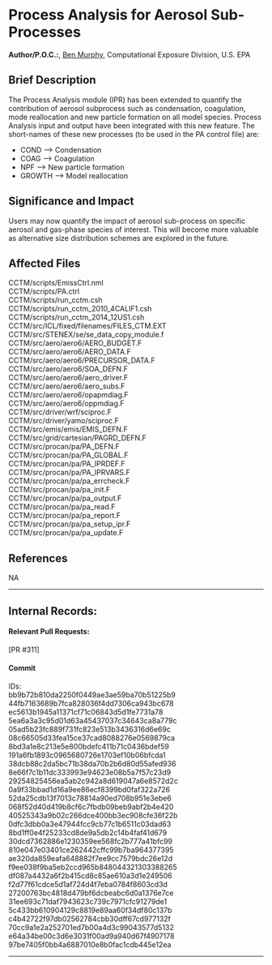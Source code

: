 # Process Analysis for Aerosol Sub-Processes

**Author/P.O.C.:**, [Ben Murphy](mailto:murphy.ben@epa.gov), Computational Exposure Division, U.S. EPA

## Brief Description
The Process Analysis module (IPR) has been extended to quantify the contribution of aerosol subprocess
such as condensation, coagulation, mode reallocation and new particle formation on all model species. 
Process Analysis input and output have been integrated with this new feature. The short-names of these 
new processes (to be used in the PA control file) are:
- COND --> Condensation
- COAG --> Coagulation
- NPF --> New particle formation
- GROWTH --> Model reallocation

## Significance and Impact  
Users may now quantify the impact of aerosol sub-process on specific aerosol and gas-phase species of 
interest. This will become more valuable as alternative size distribution schemes are explored in the 
future.

## Affected Files
CCTM/scripts/EmissCtrl.nml  
CCTM/scripts/PA.ctrl  
CCTM/scripts/run_cctm.csh  
CCTM/scripts/run_cctm_2010_4CALIF1.csh  
CCTM/scripts/run_cctm_2014_12US1.csh  
CCTM/src/ICL/fixed/filenames/FILES_CTM.EXT  
CCTM/src/STENEX/se/se_data_copy_module.f  
CCTM/src/aero/aero6/AERO_BUDGET.F  
CCTM/src/aero/aero6/AERO_DATA.F  
CCTM/src/aero/aero6/PRECURSOR_DATA.F  
CCTM/src/aero/aero6/SOA_DEFN.F  
CCTM/src/aero/aero6/aero_driver.F  
CCTM/src/aero/aero6/aero_subs.F  
CCTM/src/aero/aero6/opapmdiag.F  
CCTM/src/aero/aero6/oppmdiag.F  
CCTM/src/driver/wrf/sciproc.F  
CCTM/src/driver/yamo/sciproc.F  
CCTM/src/emis/emis/EMIS_DEFN.F  
CCTM/src/grid/cartesian/PAGRD_DEFN.F  
CCTM/src/procan/pa/PA_DEFN.F  
CCTM/src/procan/pa/PA_GLOBAL.F  
CCTM/src/procan/pa/PA_IPRDEF.F  
CCTM/src/procan/pa/PA_IPRVARS.F  
CCTM/src/procan/pa/pa_errcheck.F  
CCTM/src/procan/pa/pa_init.F  
CCTM/src/procan/pa/pa_output.F  
CCTM/src/procan/pa/pa_read.F  
CCTM/src/procan/pa/pa_report.F  
CCTM/src/procan/pa/pa_setup_ipr.F  
CCTM/src/procan/pa/pa_update.F  

## References
NA           

-----
## Internal Records:
#### Relevant Pull Requests:
[PR #311]   

#### Commit 
IDs:                        
bb9b72b810da2250f0449ae3ae59ba70b51225b9  
44fb7163689b7fca828036f4dd7306ca943bc678  
ec5613b1945a11371cf71c06843d5d1fe7731a78  
5ea6a3a3c95d01d63a45437037c34643ca8a779c  
05ad5b23fc889f731fc823e513b3436316d6e69c  
08c66505d33fea15ce37cad8088276e0569879ca  
8bd3a1e8c213e5e800bdefc411b71c0436bdef59  
191a6fb1893c0965680726e1703ef10b06bfcda1  
38dcb88c2da5bc71b38da70b2b6d80d55afed936  
8e66f7c1b11dc333993e94623e08b5a7f57c23d9  
29254825456ea5ab2c942a8d619047a6e8572d2c  
0a9f33bbad1d16a9ee86ecf8399bd0faf322a726  
52da25cdb13f7013c78814a90ed708b951e3ebe6  
068f52d40d419b8cf6c7fbdb09beb9abf2b4e420  
40525343a9b02c266dce400bb3ec908cfe36f22b  
0dfc3dbb0a3e47944fcc9cb77c1b6511c03dad63  
8bd1ff0e4f25233cd8de9a5db2c14b4faf41d679  
30dcd7362886e1230359ee568fc2b777a41bfc99  
810e047e03401ce262442cffc99b7ba964377395  
ae320da859eafa648882f7ee9cc7579bdc26e12d  
f9ee038f9ba5eb2ccd965b848044321303388265  
df087a4432a6f2b415cd8c85ae610a3d1e249506  
f2d77f61cdce5d1af724d4f7eba0784f8603cd3d  
27200763bc4818d479bf6dcbeabc6d0a1376e7ce  
31ee693c71daf7943623c739c7971cfc91279de1  
5c433bb610904129c8819e89aa60f34df80c137b  
c4b42722f97db02562784cbb30dff67cd977132f  
70cc9a1e2a252701ed7b00a4d3c99043577d5132  
e64a34be00c3d6e3031f00ad9a940d67f4907178  
97be7405f0bb4a6887010e8b0fac1cdb445e12ea  


-----

